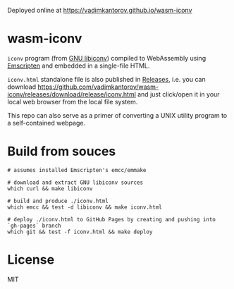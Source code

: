 Deployed online at https://vadimkantorov.github.io/wasm-iconv

# wasm-iconv
`iconv` program (from [GNU libiconv](https://www.gnu.org/software/libiconv/)) compiled to WebAssembly using [Emscripten](https://github.com/emscripten-core/emscripten) and embedded in a single-file HTML.

`iconv.html` standalone file is also published in [Releases](../../releases), i.e. you can download https://github.com/vadimkantorov/wasm-iconv/releases/download/release/iconv.html and just click/open it in your local web browser from the local file system.

This repo can also serve as a primer of converting a UNIX utility program to a self-contained webpage.

# Build from souces

```shell
# assumes installed Emscripten's emcc/emmake

# download and extract GNU libiconv sources
which curl && make libiconv

# build and produce ./iconv.html
which emcc && test -d libiconv && make iconv.html

# deploy ./iconv.html to GitHub Pages by creating and pushing into `gh-pages` branch
which git && test -f iconv.html && make deploy
```

# License
MIT
